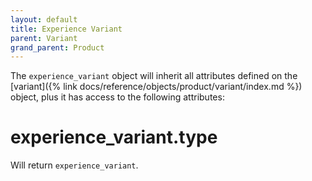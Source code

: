 ```yaml
---
layout: default
title: Experience Variant
parent: Variant
grand_parent: Product
---
```


The `experience_variant` object will inherit all attributes defined on
the [variant]({% link docs/reference/objects/product/variant/index.md %}) object, plus
it has access to the following attributes:

# experience_variant.type

Will return `experience_variant`.
